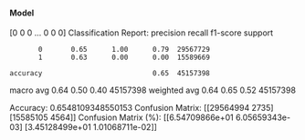 #### Model
[0 0 0 ... 0 0 0]
Classification Report:
              precision    recall  f1-score   support

           0       0.65      1.00      0.79  29567729
           1       0.63      0.00      0.00  15589669

    accuracy                           0.65  45157398
   macro avg       0.64      0.50      0.40  45157398
weighted avg       0.64      0.65      0.52  45157398

Accuracy: 0.6548109348550153
Confusion Matrix:
[[29564994     2735]
 [15585105     4564]]
Confusion Matrix (%):
[[6.54709866e+01 6.05659343e-03]
 [3.45128499e+01 1.01068711e-02]]
